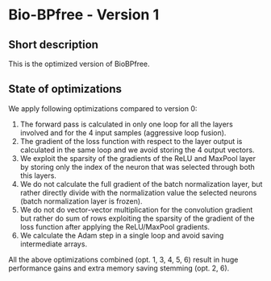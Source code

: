 # Bio-BPfree - Version 1

## Short description

This is the optimized version of BioBPfree.

## State of optimizations
We apply following optimizations compared to version 0:
1. The forward pass is calculated in only one loop for all the layers involved and for the 4 input samples (aggressive loop fusion). 
2. The gradient of the loss function with respect to the layer output is calculated in the same loop and we avoid storing the 4 output vectors.
3. We exploit the sparsity of the gradients of the ReLU and MaxPool layer by storing only the index of the neuron that was selected through both this layers. 
4. We do not calculate the full gradient of the batch normalization layer, but rather directly divide with the normalization value the selected neurons (batch normalization layer is frozen).
5. We do not do vector-vector multiplication for the convolution gradient but rather do sum of rows exploiting the sparsity of the gradient of the loss function after applying the ReLU/MaxPool gradients.
6. We calculate the Adam step in a single loop and avoid saving intermediate arrays.

All the above optimizations combined (opt. 1, 3, 4, 5, 6) result in huge performance gains  and extra memory saving stemming (opt. 2, 6).


